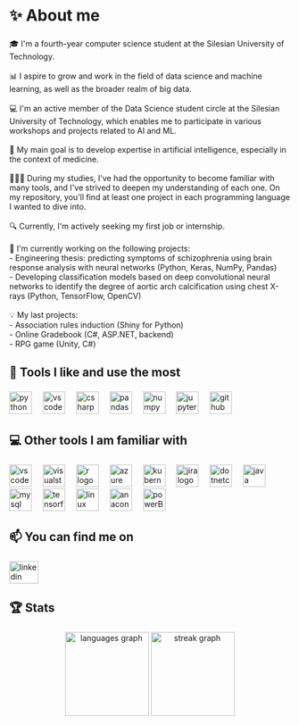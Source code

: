 <h1 align="left">✨ About me</h1>

###
<!--
 <img align="right" height="150" src="https://media.licdn.com/dms/image/D4D03AQEUf8TTFzlCkw/profile-displayphoto-shrink_800_800/0/1698347508933?e=1718236800&v=beta&t=nG4dWrTZZA3NjxQegGDkuyjjPK51wJ9QmOCx4BJi6yY"  />
-->

###

<p align="left">🎓 I'm a fourth-year computer science student at the Silesian University of Technology.<br><br>
  📊 I aspire to grow and work in the field of data science and machine learning, as well as the broader realm of big data.<br><br>
  💻 I'm an active member of the Data Science student circle at the Silesian University of Technology, which enables me to participate in various workshops and projects related to AI and ML.<br><br>
  🎯 My main goal is to develop expertise in artificial intelligence, especially in the context of medicine.<br><br>
  👩🏼‍💻 During my studies, I've had the opportunity to become familiar with many tools, and I've strived to deepen my understanding of each one. On my repository, you'll find at least one project in each programming language I wanted to dive into.<br><br>
  🔍 Currently, I'm actively seeking my first job or internship.<br><br>
  🚀 I'm currently working on the following projects:<br>- Engineering thesis: predicting symptoms of schizophrenia using brain response analysis with neural networks (Python, Keras, NumPy, Pandas)<br>- Developing classification models based on deep convolutional neural networks to identify the degree of aortic arch calcification using chest X-rays (Python, TensorFlow, OpenCV)<br><br>
  💡 My last projects:<br>- Association rules induction (Shiny for Python)<br>- Online Gradebook (C#, ASP.NET, backend)<br>- RPG game (Unity, C#)</p>

###

<h2 align="left">💙 Tools I like and use the most</h2>

###

<div align="left">
  <img src="https://cdn.jsdelivr.net/gh/devicons/devicon/icons/python/python-original.svg" height="40" alt="python logo"  />
  <img width="12" />
  <img src="https://cdn.jsdelivr.net/gh/devicons/devicon/icons/vscode/vscode-original.svg" height="40" alt="vscode logo"  />
  <img width="12" />
  <img src="https://cdn.jsdelivr.net/gh/devicons/devicon/icons/csharp/csharp-original.svg" height="40" alt="csharp logo"  />
  <img width="12" />
  <img src="https://cdn.jsdelivr.net/gh/devicons/devicon/icons/pandas/pandas-original.svg" height="40" alt="pandas logo"  />
  <img width="12" />
  <img src="https://cdn.jsdelivr.net/gh/devicons/devicon/icons/numpy/numpy-original.svg" height="40" alt="numpy logo"  />
  <img width="12" />
  <img src="https://cdn.jsdelivr.net/gh/devicons/devicon/icons/jupyter/jupyter-original.svg" height="40" alt="jupyter logo"  />
  <img width="12" />
  <img src="https://cdn.jsdelivr.net/gh/devicons/devicon/icons/github/github-original.svg" height="40" alt="github logo"  />
</div>

###

<h2 align="left">💻 Other tools I am familiar with</h2>

###

<div align="left">
  <img src="https://cdn.jsdelivr.net/gh/devicons/devicon/icons/vscode/vscode-original.svg" height="40" alt="vscode logo"  />
  <img width="12" />
  <img src="https://cdn.jsdelivr.net/gh/devicons/devicon/icons/visualstudio/visualstudio-plain.svg" height="40" alt="visualstudio logo"  />
  <img width="12" />
  <img src="https://cdn.jsdelivr.net/gh/devicons/devicon/icons/r/r-original.svg" height="40" alt="r logo"  />
  <img width="12" />
  <img src="https://cdn.jsdelivr.net/gh/devicons/devicon/icons/azure/azure-original.svg" height="40" alt="azure logo"  />
  <img width="12" />
  <img src="https://cdn.jsdelivr.net/gh/devicons/devicon/icons/kubernetes/kubernetes-plain.svg" height="40" alt="kubernetes logo"  />
  <img width="12" />
  <img src="https://cdn.jsdelivr.net/gh/devicons/devicon/icons/jira/jira-original.svg" height="40" alt="jira logo"  />
  <img width="12" />
  <img src="https://cdn.jsdelivr.net/gh/devicons/devicon/icons/dotnetcore/dotnetcore-original.svg" height="40" alt="dotnetcore logo"  />
  <img width="12" />
  <img src="https://cdn.jsdelivr.net/gh/devicons/devicon/icons/java/java-original.svg" height="40" alt="java logo"  />
  <img width="12" />
  <img src="https://cdn.jsdelivr.net/gh/devicons/devicon/icons/mysql/mysql-original.svg" height="40" alt="mysql logo"  />
  <img width="12" />
  <img src="https://cdn.jsdelivr.net/gh/devicons/devicon/icons/tensorflow/tensorflow-original.svg" height="40" alt="tensorflow logo"  />
  <img width="12" />
  <img src="https://cdn.jsdelivr.net/gh/devicons/devicon/icons/linux/linux-original.svg" height="40" alt="linux logo"  />
  <img width="12" />
  <img src="https://cdn.jsdelivr.net/gh/devicons/devicon/icons/anaconda/anaconda-original.svg" height="40" alt="anaconda logo"  />  
  <img width="12" />
  <img src="https://upload.wikimedia.org/wikipedia/commons/thumb/c/cf/New_Power_BI_Logo.svg/600px-New_Power_BI_Logo.svg.png?20210102182532" height="40" alt="powerBi logo"  />
</div>




###

<h2 align="left">📫 You can find me on</h2>

###

<div align="left">
  <a href="https://www.linkedin.com/in/agata-sobczyk-25a1b9272/" target="_blank">
    <img src="https://raw.githubusercontent.com/maurodesouza/profile-readme-generator/master/src/assets/icons/social/linkedin/default.svg" width="52" height="40" alt="linkedin logo"  />
  </a>
</div>

###

<h2 align="left">🏆 Stats</h2>

###

<div align="center">
  <img src="https://github-readme-stats.vercel.app/api/top-langs?username=agatoneq&locale=en&hide_title=false&layout=compact&card_width=320&langs_count=5&theme=aura&hide_border=false&order=2" height="150" alt="languages graph"  />
  <img src="https://streak-stats.demolab.com?user=agatoneq&locale=en&mode=weekly&theme=aura&hide_border=false&border_radius=5&order=3" height="150" alt="streak graph"  /> <br><br>
 <!--
  <a href="https://visitcount.itsvg.in">
  <img src="https://visitcount.itsvg.in/api?id=agatoneq&label=Profile%20Views&color=9&icon=5&pretty=true" />
 </a>
-->


</div>

###

<p align="left"></p>

###
